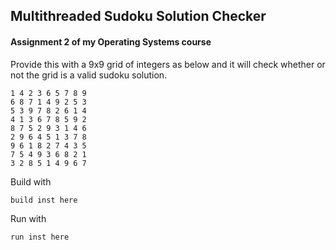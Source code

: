 ## Multithreaded Sudoku Solution Checker

#### Assignment 2 of my Operating Systems course

Provide this with a 9x9 grid of integers as below and it will check whether or not the grid is a valid sudoku solution.
```
1 4 2 3 6 5 7 8 9
6 8 7 1 4 9 2 5 3
5 3 9 7 8 2 6 1 4
4 1 3 6 7 8 5 9 2
8 7 5 2 9 3 1 4 6
2 9 6 4 5 1 3 7 8
9 6 1 8 2 7 4 3 5
7 5 4 9 3 6 8 2 1
3 2 8 5 1 4 9 6 7
```
Build with

`build inst here`

Run with

`run inst here`
